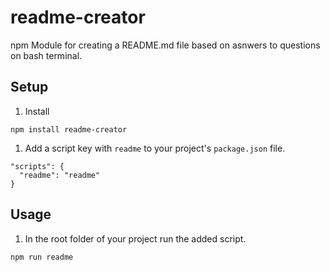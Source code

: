 # readme-creator
npm Module for creating a README.md file based on asnwers to questions on bash terminal.

## Setup
1. Install 
```
npm install readme-creator
```

1. Add a script key with `readme` to your project's `package.json` file. 
```
"scripts": {
  "readme": "readme"
}
```

## Usage
1. In the root folder of your project run the added script. 
```
npm run readme
```    
